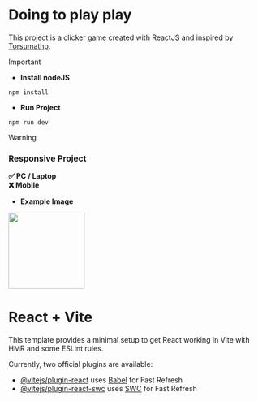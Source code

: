 # Doing to play play

This project is a clicker game created with ReactJS and inspired by [Torsumathp](https://github.com/Torsumathp/Doing_to_play_play).

> [!IMPORTANT]
> - **Install nodeJS**
> ```
> npm install
> ```
> - **Run Project**
> ```
> npm run dev
> ```


> [!WARNING]
> ### Responsive Project
> 
> **✅ PC / Laptop** <br>
> **❌ Mobile**

- **Example Image**

<img src="https://github.com/Narngisa/DoingToPlayPlay/assets/100367855/f2013246-817d-44d8-926b-1dd9019ddf20" weight=250 height=150 />


# React + Vite

This template provides a minimal setup to get React working in Vite with HMR and some ESLint rules.

Currently, two official plugins are available:

- [@vitejs/plugin-react](https://github.com/vitejs/vite-plugin-react/blob/main/packages/plugin-react/README.md) uses [Babel](https://babeljs.io/) for Fast Refresh
- [@vitejs/plugin-react-swc](https://github.com/vitejs/vite-plugin-react-swc) uses [SWC](https://swc.rs/) for Fast Refresh
